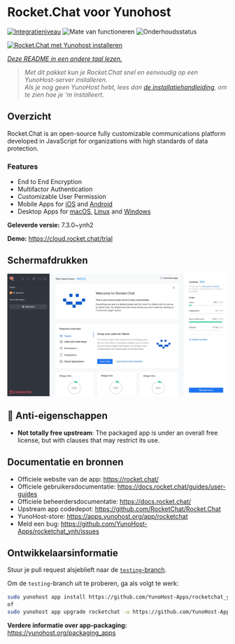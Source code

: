 <!--
NB: Deze README is automatisch gegenereerd door <https://github.com/YunoHost/apps/tree/master/tools/readme_generator>
Hij mag NIET handmatig aangepast worden.
-->

# Rocket.Chat voor Yunohost

[![Integratieniveau](https://apps.yunohost.org/badge/integration/rocketchat)](https://ci-apps.yunohost.org/ci/apps/rocketchat/)
![Mate van functioneren](https://apps.yunohost.org/badge/state/rocketchat)
![Onderhoudsstatus](https://apps.yunohost.org/badge/maintained/rocketchat)

[![Rocket.Chat met Yunohost installeren](https://install-app.yunohost.org/install-with-yunohost.svg)](https://install-app.yunohost.org/?app=rocketchat)

*[Deze README in een andere taal lezen.](./ALL_README.md)*

> *Met dit pakket kun je Rocket.Chat snel en eenvoudig op een YunoHost-server installeren.*  
> *Als je nog geen YunoHost hebt, lees dan [de installatiehandleiding](https://yunohost.org/install), om te zien hoe je 'm installeert.*

## Overzicht

Rocket.Chat is an open-source fully customizable communications platform developed in JavaScript for organizations with high standards of data protection.

### Features

- End to End Encryption
- Multifactor Authentication
- Customizable User Permission
- Mobile Apps for [iOS](https://apps.apple.com/app/rocket-chat/id1148741252) and [Android](https://play.google.com/store/apps/details?id=chat.rocket.android)
- Desktop Apps for [macOS](https://apps.apple.com/br/app/rocket-chat/id1086818840), [Linux](https://snapcraft.io/rocketchat-desktop) and [Windows](https://releases.rocket.chat/desktop/latest/download)

**Geleverde versie:** 7.3.0~ynh2

**Demo:** <https://cloud.rocket.chat/trial>

## Schermafdrukken

![Schermafdrukken van Rocket.Chat](./doc/screenshots/screenshot.jpg)

## :red_circle: Anti-eigenschappen

- **Not totally free upstream**: The packaged app is under an overall free license, but with clauses that may restrict its use.

## Documentatie en bronnen

- Officiele website van de app: <https://rocket.chat/>
- Officiele gebruikersdocumentatie: <https://docs.rocket.chat/guides/user-guides>
- Officiele beheerdersdocumentatie: <https://docs.rocket.chat/>
- Upstream app codedepot: <https://github.com/RocketChat/Rocket.Chat>
- YunoHost-store: <https://apps.yunohost.org/app/rocketchat>
- Meld een bug: <https://github.com/YunoHost-Apps/rocketchat_ynh/issues>

## Ontwikkelaarsinformatie

Stuur je pull request alsjeblieft naar de [`testing`-branch](https://github.com/YunoHost-Apps/rocketchat_ynh/tree/testing).

Om de `testing`-branch uit te proberen, ga als volgt te werk:

```bash
sudo yunohost app install https://github.com/YunoHost-Apps/rocketchat_ynh/tree/testing --debug
of
sudo yunohost app upgrade rocketchat -u https://github.com/YunoHost-Apps/rocketchat_ynh/tree/testing --debug
```

**Verdere informatie over app-packaging:** <https://yunohost.org/packaging_apps>
